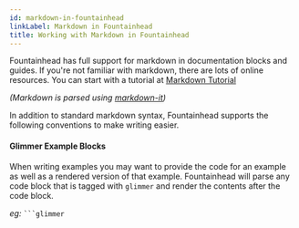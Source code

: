```yaml
---
id: markdown-in-fountainhead
linkLabel: Markdown in Fountainhead
title: Working with Markdown in Fountainhead
---
```


Fountainhead has full support for markdown in documentation blocks and guides.
If you're not familiar with markdown, there are lots of online resources. You
can start with a tutorial at [Markdown Tutorial](http://www.markdowntutorial.com/)

<em>(Markdown is parsed using [markdown-it](https://markdown-it.github.io/markdown-it/))</em>

In addition to standard markdown syntax, Fountainhead supports the following
conventions to make writing easier.

#### Glimmer Example Blocks

When writing examples you may want to provide the code for an example as well
as a rendered version of that example. Fountainhead will parse any code block
that is tagged with `glimmer` and render the contents after the code block.

_eg:_ <code>&grave;&grave;&grave;glimmer</code>
